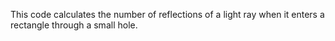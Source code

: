 This code calculates the number of reflections of a light ray when it enters a rectangle through a small hole.
